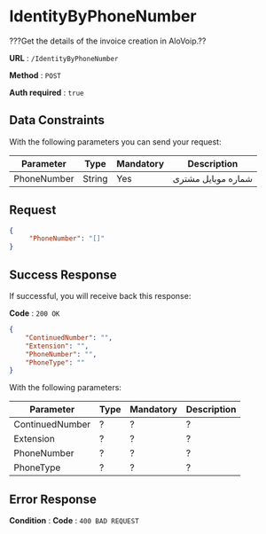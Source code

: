 # IdentityByPhoneNumber

???Get the details of the invoice creation in AloVoip.??


**URL** : `/IdentityByPhoneNumber`

**Method** : `POST`

**Auth required** : `true`

## Data Constraints
With the following parameters you can send your request:

|Parameter|Type|Mandatory|Description|
|-|-|-|-| 
|PhoneNumber |String|Yes|  شماره موبایل مشتری|

## Request 


```json
{
     "PhoneNumber": "[]"
}
```

## Success Response
If successful, you will receive back this response:

**Code** : `200 OK`

```json
{
    "ContinuedNumber": "",
    "Extension": "",
    "PhoneNumber": "",
    "PhoneType": ""
}

```
With the following parameters:

|Parameter|Type|Mandatory|Description|
|-|-|-|-| 
|ContinuedNumber|? |? | ? |
|Extension|? |? | ? |
|PhoneNumber|? |? | ? |
|PhoneType|? |? | ? |
## Error Response

**Condition** : 
**Code** : `400 BAD REQUEST`



